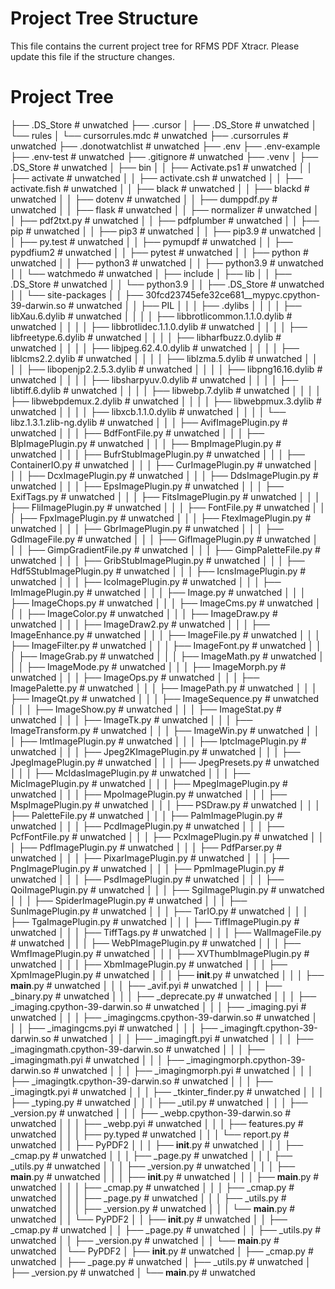 # Project Tree Structure

This file contains the current project tree for RFMS PDF Xtracr. Please update this file if the structure changes.

# Project Tree

├── .DS_Store  # unwatched
├── .cursor
│   ├── .DS_Store  # unwatched
│   └── rules
│       └── cursorrules.mdc  # unwatched
├── .cursorrules  # unwatched
├── .donotwatchlist  # unwatched
├── .env
├── .env-example
├── .env-test  # unwatched
├── .gitignore  # unwatched
├── .venv
│   ├── .DS_Store  # unwatched
│   ├── bin
│   │   ├── Activate.ps1  # unwatched
│   │   ├── activate  # unwatched
│   │   ├── activate.csh  # unwatched
│   │   ├── activate.fish  # unwatched
│   │   ├── black  # unwatched
│   │   ├── blackd  # unwatched
│   │   ├── dotenv  # unwatched
│   │   ├── dumppdf.py  # unwatched
│   │   ├── flask  # unwatched
│   │   ├── normalizer  # unwatched
│   │   ├── pdf2txt.py  # unwatched
│   │   ├── pdfplumber  # unwatched
│   │   ├── pip  # unwatched
│   │   ├── pip3  # unwatched
│   │   ├── pip3.9  # unwatched
│   │   ├── py.test  # unwatched
│   │   ├── pymupdf  # unwatched
│   │   ├── pypdfium2  # unwatched
│   │   ├── pytest  # unwatched
│   │   ├── python  # unwatched
│   │   ├── python3  # unwatched
│   │   ├── python3.9  # unwatched
│   │   └── watchmedo  # unwatched
│   ├── include
│   ├── lib
│   │   ├── .DS_Store  # unwatched
│   │   └── python3.9
│   │       ├── .DS_Store  # unwatched
│   │       └── site-packages
│   │           ├── 30fcd23745efe32ce681__mypyc.cpython-39-darwin.so  # unwatched
│   │           ├── PIL
│   │           │   ├── .dylibs
│   │           │   │   ├── libXau.6.dylib  # unwatched
│   │           │   │   ├── libbrotlicommon.1.1.0.dylib  # unwatched
│   │           │   │   ├── libbrotlidec.1.1.0.dylib  # unwatched
│   │           │   │   ├── libfreetype.6.dylib  # unwatched
│   │           │   │   ├── libharfbuzz.0.dylib  # unwatched
│   │           │   │   ├── libjpeg.62.4.0.dylib  # unwatched
│   │           │   │   ├── liblcms2.2.dylib  # unwatched
│   │           │   │   ├── liblzma.5.dylib  # unwatched
│   │           │   │   ├── libopenjp2.2.5.3.dylib  # unwatched
│   │           │   │   ├── libpng16.16.dylib  # unwatched
│   │           │   │   ├── libsharpyuv.0.dylib  # unwatched
│   │           │   │   ├── libtiff.6.dylib  # unwatched
│   │           │   │   ├── libwebp.7.dylib  # unwatched
│   │           │   │   ├── libwebpdemux.2.dylib  # unwatched
│   │           │   │   ├── libwebpmux.3.dylib  # unwatched
│   │           │   │   ├── libxcb.1.1.0.dylib  # unwatched
│   │           │   │   └── libz.1.3.1.zlib-ng.dylib  # unwatched
│   │           │   ├── AvifImagePlugin.py  # unwatched
│   │           │   ├── BdfFontFile.py  # unwatched
│   │           │   ├── BlpImagePlugin.py  # unwatched
│   │           │   ├── BmpImagePlugin.py  # unwatched
│   │           │   ├── BufrStubImagePlugin.py  # unwatched
│   │           │   ├── ContainerIO.py  # unwatched
│   │           │   ├── CurImagePlugin.py  # unwatched
│   │           │   ├── DcxImagePlugin.py  # unwatched
│   │           │   ├── DdsImagePlugin.py  # unwatched
│   │           │   ├── EpsImagePlugin.py  # unwatched
│   │           │   ├── ExifTags.py  # unwatched
│   │           │   ├── FitsImagePlugin.py  # unwatched
│   │           │   ├── FliImagePlugin.py  # unwatched
│   │           │   ├── FontFile.py  # unwatched
│   │           │   ├── FpxImagePlugin.py  # unwatched
│   │           │   ├── FtexImagePlugin.py  # unwatched
│   │           │   ├── GbrImagePlugin.py  # unwatched
│   │           │   ├── GdImageFile.py  # unwatched
│   │           │   ├── GifImagePlugin.py  # unwatched
│   │           │   ├── GimpGradientFile.py  # unwatched
│   │           │   ├── GimpPaletteFile.py  # unwatched
│   │           │   ├── GribStubImagePlugin.py  # unwatched
│   │           │   ├── Hdf5StubImagePlugin.py  # unwatched
│   │           │   ├── IcnsImagePlugin.py  # unwatched
│   │           │   ├── IcoImagePlugin.py  # unwatched
│   │           │   ├── ImImagePlugin.py  # unwatched
│   │           │   ├── Image.py  # unwatched
│   │           │   ├── ImageChops.py  # unwatched
│   │           │   ├── ImageCms.py  # unwatched
│   │           │   ├── ImageColor.py  # unwatched
│   │           │   ├── ImageDraw.py  # unwatched
│   │           │   ├── ImageDraw2.py  # unwatched
│   │           │   ├── ImageEnhance.py  # unwatched
│   │           │   ├── ImageFile.py  # unwatched
│   │           │   ├── ImageFilter.py  # unwatched
│   │           │   ├── ImageFont.py  # unwatched
│   │           │   ├── ImageGrab.py  # unwatched
│   │           │   ├── ImageMath.py  # unwatched
│   │           │   ├── ImageMode.py  # unwatched
│   │           │   ├── ImageMorph.py  # unwatched
│   │           │   ├── ImageOps.py  # unwatched
│   │           │   ├── ImagePalette.py  # unwatched
│   │           │   ├── ImagePath.py  # unwatched
│   │           │   ├── ImageQt.py  # unwatched
│   │           │   ├── ImageSequence.py  # unwatched
│   │           │   ├── ImageShow.py  # unwatched
│   │           │   ├── ImageStat.py  # unwatched
│   │           │   ├── ImageTk.py  # unwatched
│   │           │   ├── ImageTransform.py  # unwatched
│   │           │   ├── ImageWin.py  # unwatched
│   │           │   ├── ImtImagePlugin.py  # unwatched
│   │           │   ├── IptcImagePlugin.py  # unwatched
│   │           │   ├── Jpeg2KImagePlugin.py  # unwatched
│   │           │   ├── JpegImagePlugin.py  # unwatched
│   │           │   ├── JpegPresets.py  # unwatched
│   │           │   ├── McIdasImagePlugin.py  # unwatched
│   │           │   ├── MicImagePlugin.py  # unwatched
│   │           │   ├── MpegImagePlugin.py  # unwatched
│   │           │   ├── MpoImagePlugin.py  # unwatched
│   │           │   ├── MspImagePlugin.py  # unwatched
│   │           │   ├── PSDraw.py  # unwatched
│   │           │   ├── PaletteFile.py  # unwatched
│   │           │   ├── PalmImagePlugin.py  # unwatched
│   │           │   ├── PcdImagePlugin.py  # unwatched
│   │           │   ├── PcfFontFile.py  # unwatched
│   │           │   ├── PcxImagePlugin.py  # unwatched
│   │           │   ├── PdfImagePlugin.py  # unwatched
│   │           │   ├── PdfParser.py  # unwatched
│   │           │   ├── PixarImagePlugin.py  # unwatched
│   │           │   ├── PngImagePlugin.py  # unwatched
│   │           │   ├── PpmImagePlugin.py  # unwatched
│   │           │   ├── PsdImagePlugin.py  # unwatched
│   │           │   ├── QoiImagePlugin.py  # unwatched
│   │           │   ├── SgiImagePlugin.py  # unwatched
│   │           │   ├── SpiderImagePlugin.py  # unwatched
│   │           │   ├── SunImagePlugin.py  # unwatched
│   │           │   ├── TarIO.py  # unwatched
│   │           │   ├── TgaImagePlugin.py  # unwatched
│   │           │   ├── TiffImagePlugin.py  # unwatched
│   │           │   ├── TiffTags.py  # unwatched
│   │           │   ├── WalImageFile.py  # unwatched
│   │           │   ├── WebPImagePlugin.py  # unwatched
│   │           │   ├── WmfImagePlugin.py  # unwatched
│   │           │   ├── XVThumbImagePlugin.py  # unwatched
│   │           │   ├── XbmImagePlugin.py  # unwatched
│   │           │   ├── XpmImagePlugin.py  # unwatched
│   │           │   ├── __init__.py  # unwatched
│   │           │   ├── __main__.py  # unwatched
│   │           │   ├── _avif.pyi  # unwatched
│   │           │   ├── _binary.py  # unwatched
│   │           │   ├── _deprecate.py  # unwatched
│   │           │   ├── _imaging.cpython-39-darwin.so  # unwatched
│   │           │   ├── _imaging.pyi  # unwatched
│   │           │   ├── _imagingcms.cpython-39-darwin.so  # unwatched
│   │           │   ├── _imagingcms.pyi  # unwatched
│   │           │   ├── _imagingft.cpython-39-darwin.so  # unwatched
│   │           │   ├── _imagingft.pyi  # unwatched
│   │           │   ├── _imagingmath.cpython-39-darwin.so  # unwatched
│   │           │   ├── _imagingmath.pyi  # unwatched
│   │           │   ├── _imagingmorph.cpython-39-darwin.so  # unwatched
│   │           │   ├── _imagingmorph.pyi  # unwatched
│   │           │   ├── _imagingtk.cpython-39-darwin.so  # unwatched
│   │           │   ├── _imagingtk.pyi  # unwatched
│   │           │   ├── _tkinter_finder.py  # unwatched
│   │           │   ├── _typing.py  # unwatched
│   │           │   ├── _util.py  # unwatched
│   │           │   ├── _version.py  # unwatched
│   │           │   ├── _webp.cpython-39-darwin.so  # unwatched
│   │           │   ├── _webp.pyi  # unwatched
│   │           │   ├── features.py  # unwatched
│   │           │   ├── py.typed  # unwatched
│   │           │   └── report.py  # unwatched
│   │           ├── PyPDF2
│   │           │   ├── __init__.py  # unwatched
│   │           │   ├── _cmap.py  # unwatched
│   │           │   ├── _page.py  # unwatched
│   │           │   ├── _utils.py  # unwatched
│   │           │   ├── _version.py  # unwatched
│   │           │   ├── __main__.py  # unwatched
│   │           │   ├── __init__.py  # unwatched
│   │           │   ├── __main__.py  # unwatched
│   │           │   ├── _cmap.py  # unwatched
│   │           │   ├── _cmap.py  # unwatched
│   │           │   ├── _page.py  # unwatched
│   │           │   ├── _utils.py  # unwatched
│   │           │   ├── _version.py  # unwatched
│   │           │   └── __main__.py  # unwatched
│   │           └── PyPDF2
│   │               ├── __init__.py  # unwatched
│   │               ├── _cmap.py  # unwatched
│   │               ├── _page.py  # unwatched
│   │               ├── _utils.py  # unwatched
│   │               ├── _version.py  # unwatched
│   │               └── __main__.py  # unwatched
│   └── PyPDF2
│       ├── __init__.py  # unwatched
│       ├── _cmap.py  # unwatched
│       ├── _page.py  # unwatched
│       ├── _utils.py  # unwatched
│       ├── _version.py  # unwatched
│       └── __main__.py  # unwatched 